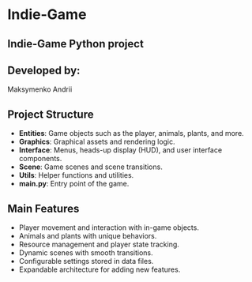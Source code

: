 # Indie-Game
## Indie-Game Python project

## Developed by:
Maksymenko Andrii

## Project Structure
- **Entities**: Game objects such as the player, animals, plants, and more.
- **Graphics**: Graphical assets and rendering logic.
- **Interface**: Menus, heads-up display (HUD), and user interface components.
- **Scene**: Game scenes and scene transitions.
- **Utils**: Helper functions and utilities.
- **main.py**: Entry point of the game.

## Main Features
- Player movement and interaction with in-game objects.
- Animals and plants with unique behaviors.
- Resource management and player state tracking.
- Dynamic scenes with smooth transitions.
- Configurable settings stored in data files.
- Expandable architecture for adding new features.
